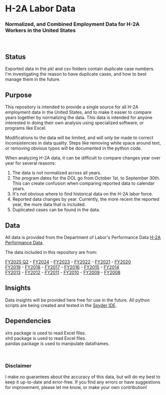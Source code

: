 # H-2A Labor Data
### Normalized, and Combined Employment Data for H-2A Workers in the United States
<br>

## Status
Exported data in the pkl and csv folders contain duplicate case numbers. I'm investigating the reason to have duplicate cases, and how to best manage them in the future.

## Purpose
This repository is intended to provide a single source for all H-2A employment data in the United States, and to make it easier to compare years together by normalizing the data. This data is intended for anyone interested in doing their own analysis using specialized software, or programs like Excel.

Modifications to the data will be limited, and will only be made to correct inconsistencies in data quality. Steps like removing white space around text, or removing obvious typos will be documented in the python code.

When analyzing H-2A data, it can be difficult to compare changes year over year for several reasons:
1. The data is not normalized across all years.
2. The program dates for the DOL go from October 1st, to September 30th. This can create confusion when comparing reported data to calendar years.
3. It's not obvious where to find historical data on the H-2A labor force.
4. Reported data changes by year. Currently, the more recent the reported year, the more data that is included.
5. Duplicated cases can be found in the data.


## Data
All data is provided from the Department of Labor's Performance Data [H-2A Performance Data](https://www.dol.gov/agencies/eta/foreign-labor/performance).

The data included in this repository are from:

[FY2025 Q2](https://www.dol.gov/sites/dolgov/files/ETA/oflc/pdfs/H-2A_Disclosure_Data_FY2025_Q2.xlsx) - 
[FY2024](https://www.dol.gov/sites/dolgov/files/ETA/oflc/pdfs/H-2A_Disclosure_Data_FY2024_Q4.xlsx) - [FY2023](https://www.dol.gov/sites/dolgov/files/ETA/oflc/pdfs/H-2A_Disclosure_Data_FY2023_Q4.xlsx) - [FY2022](https://www.dol.gov/sites/dolgov/files/ETA/oflc/pdfs/H-2A_Disclosure_Data_FY2022_Q4.xlsx) -  [FY2021](https://www.dol.gov/sites/dolgov/files/ETA/oflc/pdfs/H-2A_Disclosure_Data_FY2021.xlsx) - [FY2020](https://www.dol.gov/sites/dolgov/files/ETA/oflc/pdfs/H-2A_Disclosure_Data_FY2020.xlsx)
<br>
[FY2019](https://www.dol.gov/sites/dolgov/files/ETA/oflc/pdfs/H-2A_Disclosure_Data_FY2019.xlsx) - [FY2018](https://www.dol.gov/sites/dolgov/files/ETA/oflc/pdfs/H-2A_Disclosure_Data_FY2018_EOY.xlsx) - [FY2017](https://www.dol.gov/sites/dolgov/files/ETA/oflc/pdfs/H-2A_Disclosure_Data_FY17.xlsx) - [FY2016](https://www.dol.gov/sites/dolgov/files/ETA/oflc/pdfs/H-2A_Disclosure_Data_FY16_updated.xlsx) - [FY2015](https://www.dol.gov/sites/dolgov/files/ETA/oflc/pdfs/H-2A_Disclosure_Data_FY15_Q4.xlsx) - [FY2014](https://www.dol.gov/sites/dolgov/files/ETA/oflc/pdfs/H-2A_FY14_Q4.xlsx)
<br>
[FY2013](https://www.dol.gov/sites/dolgov/files/ETA/oflc/pdfs/H2A_FY2013.xls) - [FY2012](https://www.dol.gov/sites/dolgov/files/ETA/oflc/pdfs/H-2A_FY2012.xlsx) - [FY2011](https://www.dol.gov/sites/dolgov/files/ETA/oflc/pdfs/H-2A_FY2011.xlsx) - [FY2010](https://www.dol.gov/sites/dolgov/files/ETA/oflc/pdfs/H-2A_FY2010.xlsx) - [FY2009](https://www.dol.gov/sites/dolgov/files/ETA/oflc/pdfs/H2A_FY2009.xlsx) - [FY2008](https://www.dol.gov/sites/dolgov/files/ETA/oflc/pdfs/H2A_FY2008.xlsx)

## Insights
Data insights will be provided here free for use in the future. All python scripts are being created and tested in the [Spyder IDE](https://www.spyder-ide.org/).

## Dependencies
xlrs package is used to read Excel files.<br>
xlrd package is used to read Excel files.<br>
pandas package is used to manipulate dataframes.

<br>

### Disclaimer
I make no guarantees about the accuracy of this data, but will do my best to keep it up-to-date and error-free. If you find any errors or have suggestions for improvement, please let me know, or make your own contribution!
